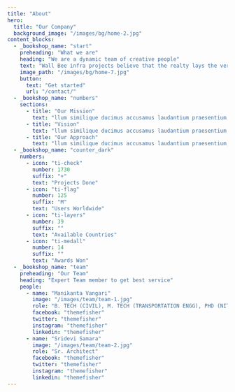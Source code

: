 ```yaml
---
title: "About"
hero:
  title: "Our Company"
  background_image: "/images/bg/home-2.jpg"
content_blocks:
  - _bookshop_name: "start"
    preheading: "What we are"
    heading: "We are a dynamic team of creative people"
    text: "Wall Bee infra projects believe that the realty lays the very premise for mankind. It gives us stability and catapults us to the heights of our aspirations. It enables us to launch our dreams, start our families and thrive in its cocooned stability"
    image_path: "/images/bg/home-7.jpg"
    button:
      text: "Get started"
      url: "/contact/"
  - _bookshop_name: "numbers"
    sections:
      - title: "Our Mission"
        text: "llum similique ducimus accusamus laudantium praesentium, impedit quaerat, itaque maxime sunt deleniti voluptas distinctio."
      - title: "Vision"
        text: "llum similique ducimus accusamus laudantium praesentium, impedit quaerat, itaque maxime sunt deleniti voluptas distinctio."
      - title: "Our Approach"
        text: "llum similique ducimus accusamus laudantium praesentium, impedit quaerat, itaque maxime sunt deleniti voluptas distinctio."
  - _bookshop_name: "counter_dark"
    numbers:
      - icon: "ti-check"
        number: 1730
        suffix: "+"
        text: "Projects Done"
      - icon: "ti-flag"
        number: 125
        suffix: "M"
        text: "Users Worldwide"
      - icon: "ti-layers"
        number: 39
        suffix: ""
        text: "Available Countries"
      - icon: "ti-medall"
        number: 14
        suffix: ""
        text: "Awards Won"
  - _bookshop_name: "team"
    preheading: "Our Team"
    heading: "Expert Team member to get best service"
    people:
      - name: "Manikanta Vangari"
        image: "/images/team/team-1.jpg"
        role: "B. TECH (CIVIL), M. TECH (TRANSPORTATION ENGG), PHD (NITW)"
        facebook: "themefisher"
        twitter: "themefisher"
        instagram: "themefisher"
        linkedin: "themefisher"
      - name: "Sridevi Samara"
        image: "/images/team/team-2.jpg"
        role: "Sr. Architect"
        facebook: "themefisher"
        twitter: "themefisher"
        instagram: "themefisher"
        linkedin: "themefisher"
---
```

